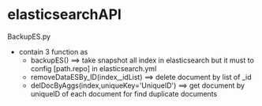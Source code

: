 # elasticsearchAPI
BackupES.py
- contain 3 function as 
    - backupES()  ==> take snapshot all index in elasticsearch but it must to config [path.repo] in elasticsearch.yml
    - removeDataESBy_ID(index,_idList)  ==> delete document by list of _id  
    - delDocByAggs(index,uniqueKey='UniqueID') ==> get document by uniqueID of each document for find duplicate documents 
